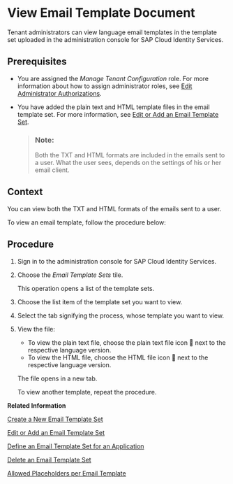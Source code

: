 <!-- loio148568a0835949ac908a0d3d0facbfe4 -->

<link rel="stylesheet" type="text/css" href="../css/sap-icons.css"/>

# View Email Template Document

Tenant administrators can view language email templates in the template set uploaded in the administration console for SAP Cloud Identity Services.



<a name="loio148568a0835949ac908a0d3d0facbfe4__prereq_pf3_kcb_fbb"/>

## Prerequisites

-   You are assigned the *Manage Tenant Configuration* role. For more information about how to assign administrator roles, see [Edit Administrator Authorizations](edit-administrator-authorizations-86ee374.md).

-   You have added the plain text and HTML template files in the email template set. For more information, see [Edit or Add an Email Template Set](edit-or-add-an-email-template-set-3c4f397.md).

    > ### Note:  
    > Both the TXT and HTML formats are included in the emails sent to a user. What the user sees, depends on the settings of his or her email client.




<a name="loio148568a0835949ac908a0d3d0facbfe4__context_plz_lq1_fbb"/>

## Context

You can view both the TXT and HTML formats of the emails sent to a user.

To view an email template, follow the procedure below:



<a name="loio148568a0835949ac908a0d3d0facbfe4__steps_nrm_r5v_tfb"/>

## Procedure

1.  Sign in to the administration console for SAP Cloud Identity Services.

2.  Choose the *Email Template Sets* tile.

    This operation opens a list of the template sets.

3.  Choose the list item of the template set you want to view.

4.  Select the tab signifying the process, whose template you want to view.

5.  View the file:

    -   To view the plain text file, choose the plain text file icon <span class="SAP-icons-V5"></span> next to the respective language version.
    -   To view the HTML file, choose the HTML file icon <span class="SAP-icons-V5"></span> next to the respective language version.

    The file opens in a new tab.

    To view another template, repeat the procedure.


**Related Information**  


[Create a New Email Template Set](create-a-new-email-template-set-a6fca8b.md "Tenant administrators can create a new set of email templates so that each template in the set can have a custom language version.")

[Edit or Add an Email Template Set](edit-or-add-an-email-template-set-3c4f397.md "Tenant administrators can configure language versions of each template in the template set. They can also set a custom template for each language, and change the name of each template set.")

[Define an Email Template Set for an Application](define-an-email-template-set-for-an-application-fc6b54a.md "Tenant administrators can define the email template set that the application uses.")

[Delete an Email Template Set](delete-an-email-template-set-6fce69d.md "Tenant administrators can delete an email template set or a language version for a specific application process.")

[Allowed Placeholders per Email Template](allowed-placeholders-per-email-template-c0d4a76.md "This document describes which placeholders can be used in each email template.")

